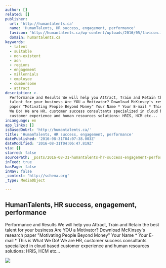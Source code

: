 ```yaml
---
author: []
related: []
publisher:
  url: 'http://humantalents.ca'
  name: 'HumanTalents, HR success, engagement, performance'
  favicon: 'http://humantalents.ca/wp-content/uploads/2016/05/favicon.ico'
  domain: humantalents.ca
keywords:
  - talent
  - suitable
  - non-existent
  - aon
  - regions
  - engagement
  - millennials
  - employee
  - cumbersome
  - attract
description: >-
  Performance and Results We will help you Attract, Train and Retain the best
  talent for your business Are YOU a Motivator? Download McKinsey's research
  paper "Motivating People Beyond Money" Your Name * Your E-mail * This is What
  We Do! We are HR, customer success consultants specialized in cloud based
  customer experience and human resources solutions: HRIS, HCM etc...
inLanguage: en
app_links: []
isBasedOnUrl: 'http://humantalents.ca/'
title: 'HumanTalents, HR success, engagement, performance'
datePublished: '2016-08-31T04:07:38.003Z'
dateModified: '2016-08-31T04:06:47.819Z'
via: {}
starred: false
sourcePath: _posts/2016-08-31-humantalents-hr-success-engagement-performance.md
inFeed: true
hasPage: false
inNav: false
_context: 'http://schema.org'
_type: MediaObject

---
```

<article style=""><h1>HumanTalents, HR success, engagement, performance</h1><p>Performance and Results We will help you Attract, Train and Retain the best talent for your business Are YOU a Motivator? Download McKinsey's research paper "Motivating People Beyond Money" Your Name * Your E-mail * This is What We Do! We are HR, customer success consultants specialized in cloud based customer experience and human resources solutions: HRIS, HCM etc...</p><img src="http://humantalents.ca/wp-content/uploads/2016/05/latestpost21-400x250.png" /></article>
